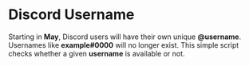 # Discord Username
Starting in **May**, Discord users will have their own unique **@username**. Usernames like **example#0000** will no longer exist.
This simple script checks whether a given **username** is available or not.
